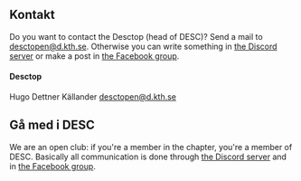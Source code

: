 ## Kontakt

Do you want to contact the Desctop (head of DESC)? Send a mail to [desctopen@d.kth.se](mailto:desctopen@d.kth.se). Otherwise you can write something in [the Discord server](https://discord.gg/xwjCxXkmFM) or make a post in [the Facebook group](https://www.facebook.com/groups/447431545372957/).

#### Desctop

Hugo Dettner Källander
[desctopen@d.kth.se](mailto:desctopen@d.kth.se)

## Gå med i DESC

We are an open club: if you're a member in the chapter, you're a member of DESC. Basically all communication is done through [the Discord server](https://discord.gg/xJaATpd) and in [the Facebook group](https://www.facebook.com/groups/447431545372957/).